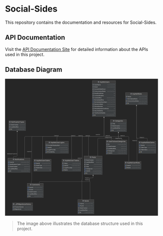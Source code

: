 # Social-Sides

This repository contains the documentation and resources for Social-Sides.

## API Documentation

Visit the [API Documentation Site](https://social-sides.web.app/) for detailed information about the APIs used in this project.

## Database Diagram

![Database Diagram](./DatabaseDiagram.png)

> The image above illustrates the database structure used in this project.
